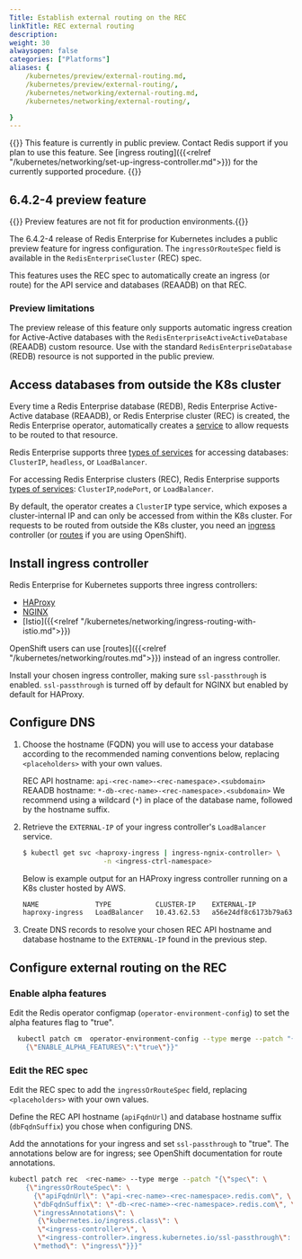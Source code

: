 ```yaml
---
Title: Establish external routing on the REC
linkTitle: REC external routing
description: 
weight: 30
alwaysopen: false
categories: ["Platforms"]
aliases: {
    /kubernetes/preview/external-routing.md,
    /kubernetes/preview/external-routing/,
    /kubernetes/networking/external-routing.md,
    /kubernetes/networking/external-routing/,

}
---
```


{{<banner-article bannerColor="#fff8dc">}}
This feature is currently in public preview. Contact Redis support if you plan to use this feature.
See [ingress routing]({{<relref "/kubernetes/networking/set-up-ingress-controller.md">}}) for the currently supported procedure.
{{</banner-article>}}

## 6.4.2-4 preview feature

{{<note>}} Preview features are not fit for production environments.{{</note>}}

The 6.4.2-4 release of Redis Enterprise for Kubernetes includes a public preview feature for ingress configuration. The `ingressOrRouteSpec` field is available in the `RedisEnterpriseCluster` (REC) spec.

This features uses the REC spec to automatically create an ingress (or route) for the API service and databases (REAADB) on that REC.

### Preview limitations

The preview release of this feature only supports automatic ingress creation for Active-Active databases with the `RedisEnterpriseActiveActiveDatabase` (REAADB) custom resource. Use with the standard `RedisEnterpriseDatabase` (REDB) resource is not supported in the public preview.

## Access databases from outside the K8s cluster

Every time a Redis Enterprise database (REDB), Redis Enterprise Active-Active database (REAADB), or Redis Enterprise cluster (REC) is created, the Redis Enterprise operator, automatically creates a [service](https://kubernetes.io/docs/concepts/services-networking/service/) to allow requests to be routed to that resource. 

Redis Enterprise supports three [types of services](https://kubernetes.io/docs/concepts/services-networking/service/#publishing-services-service-types) for accessing databases: `ClusterIP`, `headless`, or `LoadBalancer`.

For accessing Redis Enterprise clusters (REC), Redis Enterprise supports [types of services](https://kubernetes.io/docs/concepts/services-networking/service/#publishing-services-service-types): `ClusterIP`,`nodePort`, or `LoadBalancer`.

By default, the operator creates a `ClusterIP` type service, which exposes a cluster-internal IP and can only be accessed from within the K8s cluster. For requests to be routed from outside the K8s cluster, you need an [ingress](https://kubernetes.io/docs/concepts/services-networking/ingress/) controller (or [routes](https://docs.openshift.com/container-platform/4.12/networking/routes/route-configuration.html) if you are using OpenShift).

## Install ingress controller

Redis Enterprise for Kubernetes supports three ingress controllers:
* [HAProxy](https://haproxy-ingress.github.io/)
* [NGINX](https://kubernetes.github.io/ingress-nginx/)
* [Istio]({{<relref "/kubernetes/networking/ingress-routing-with-istio.md">}})

OpenShift users can use [routes]({{<relref "/kubernetes/networking/routes.md">}}) instead of an ingress controller.

Install your chosen ingress controller, making sure `ssl-passthrough` is enabled. `ssl-passthrough` is turned off by default for NGINX but enabled by default for HAProxy.

## Configure DNS

1. Choose the hostname (FQDN) you will use to access your database according to the recommended naming conventions below, replacing `<placeholders>` with your own values.

   REC API hostname: `api-<rec-name>-<rec-namespace>.<subdomain>`
   REAADB hostname: `*-db-<rec-name>-<rec-namespace>.<subdomain>`
     We recommend using a wildcard (`*`) in place of the database name, followed by the hostname suffix.

1. Retrieve the `EXTERNAL-IP` of your ingress controller's `LoadBalancer` service.

    ``` sh
    $ kubectl get svc <haproxy-ingress | ingress-ngnix-controller> \
                        -n <ingress-ctrl-namespace>
    ```

    Below is example output for an HAProxy ingress controller running on a K8s cluster hosted by AWS.  

    ``` sh
    NAME              TYPE           CLUSTER-IP    EXTERNAL-IP                                                              PORT(S)                      AGE   
    haproxy-ingress   LoadBalancer   10.43.62.53   a56e24df8c6173b79a63d5da54fd9cff-676486416.us-east-1.elb.amazonaws.com   80:30610/TCP,443:31597/TCP   21m
    ```

1. Create DNS records to resolve your chosen REC API hostname and database hostname to the `EXTERNAL-IP` found in the previous step.

## Configure external routing on the REC

### Enable alpha features

Edit the Redis operator configmap (`operator-environment-config`) to set the alpha features flag to "true".

```sh
  kubectl patch cm  operator-environment-config --type merge --patch "{\"data\": \
    {\"ENABLE_ALPHA_FEATURES\":\"true\"}}"
```

### Edit the REC spec

Edit the REC spec to add the `ingressOrRouteSpec` field, replacing `<placeholders>` with your own values.

Define the REC API hostname (`apiFqdnUrl`) and database hostname suffix (`dbFqdnSuffix`) you chose when configuring DNS.

Add the annotations for your ingress and set `ssl-passthrough` to "true". The annotations below are for ingress; see OpenShift documentation for route annotations.

```sh
kubectl patch rec  <rec-name> --type merge --patch "{\"spec\": \
    {\"ingressOrRouteSpec\": \
      {\"apiFqdnUrl\": \"api-<rec-name>-<rec-namespace>.redis.com\", \
      \"dbFqdnSuffix\": \"-db-<rec-name>-<rec-namespace>.redis.com\", \
      \"ingressAnnotations\": \
       {\"kubernetes.io/ingress.class\": \
       \"<ingress-controller>\", \
       \"<ingress-controller>.ingress.kubernetes.io/ssl-passthrough\": \ \"true\"}, \
      \"method\": \"ingress\"}}}"
```

